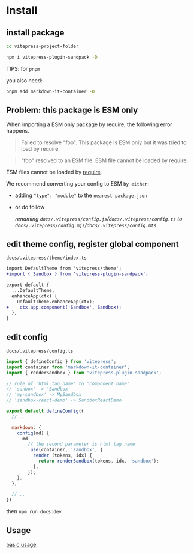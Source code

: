 # Install

## install package

```bash
cd vitepress-project-folder

npm i vitepress-plugin-sandpack -D
```

TIPS: for `pnpm`

you also need:

```bash
pnpm add markdown-it-container -D
```

## Problem: this package is ESM only

When importing a ESM only package by require, the following error happens.

> Failed to resolve "foo". This package is ESM only but it was tried to load by require.

> "foo" resolved to an ESM file. ESM file cannot be loaded by require.

ESM files cannot be loaded by [require](https://nodejs.org/docs/latest-v18.x/api/esm.html#require:~:text=Using%20require%20to%20load%20an%20ES%20module%20is%20not%20supported%20because%20ES%20modules%20have%20asynchronous%20execution.%20Instead%2C%20use%20import()%20to%20load%20an%20ES%20module%20from%20a%20CommonJS%20module.).

We recommend converting your config to ESM `by either`:

- adding `"type": "module"` to the `nearest package.json`

- or do follow

  *renaming `docs/.vitepress/config.js`/`docs/.vitepress/config.ts` to `docs/.vitepress/config.mjs`/`docs/.vitepress/config.mts`*


## edit theme config, register global component

`docs/.vitepress/theme/index.ts`

```diff
import DefaultTheme from 'vitepress/theme';
+import { Sandbox } from 'vitepress-plugin-sandpack';

export default {
  ...DefaultTheme,
  enhanceApp(ctx) {
    DefaultTheme.enhanceApp(ctx);
+    ctx.app.component('Sandbox', Sandbox);
  },
}
```

## edit config

`docs/.vitepress/config.ts`

```js
import { defineConfig } from 'vitepress';
import container from 'markdown-it-container';
import { renderSandbox } from 'vitepress-plugin-sandpack';

// rule of 'html tag name' to 'component name'
// 'sanbox' -> 'Sandbox'
// 'my-sandbox' -> MySandbox
// 'sandbox-react-demo' -> SandboxReactDemo

export default defineConfig({
  // ...

  markdown: {
    config(md) {
      md
        // the second parameter is html tag name
        .use(container, 'sandbox', {
          render (tokens, idx) {
            return renderSandbox(tokens, idx, 'sandbox');
          },
        });
    },
  },

  // ...
})
```

then `npm run docs:dev`

## Usage

[basic usage](./../basic-usage/entry.md)
